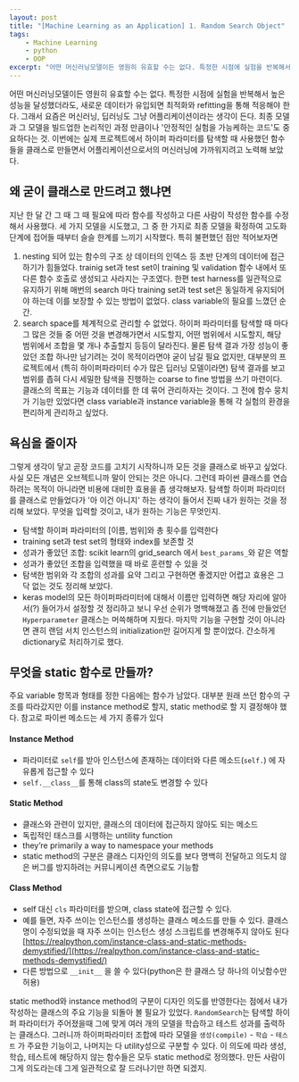```yaml
---
layout: post
title: "[Machine Learning as an Application] 1. Random Search Object"
tags:
    - Machine Learning
    - python
    - OOP
excerpt: "어떤 머신러닝모델이든 영원히 유효할 수는 없다. 특정한 시점에 실험을 반복해서 높은 성능을 달성했더라도, 새로운 데이터가 유입되면 최적화와 refitting을 통해 적응해야 한다. 그래서 요즘은 머신러닝, 딥러닝도 그냥 어플리케이션이라는 생각이 든다. 최종 모델과 그 모델을 빌드업한 논리적인 과정 만큼이나 '안정적인 실험을 가능케하는 코드'도 중요하다는 것. 이번에는 실제 프로젝트에서 하이퍼 파라미터를 탐색할 때 사용했던 함수들을 클래스로 만들면서 어플리케이션으로서의 머신러닝에 가까워지려고 노력해 보았다."
---
```


어떤 머신러닝모델이든 영원히 유효할 수는 없다. 특정한 시점에 실험을 반복해서 높은 성능을 달성했더라도, 새로운 데이터가 유입되면 최적화와 refitting을 통해 적응해야 한다. 그래서 요즘은 머신러닝, 딥러닝도 그냥 어플리케이션이라는 생각이 든다. 최종 모델과 그 모델을 빌드업한 논리적인 과정 만큼이나 '안정적인 실험을 가능케하는 코드'도 중요하다는 것. 이번에는 실제 프로젝트에서 하이퍼 파라미터를 탐색할 때 사용했던 함수들을 클래스로 만들면서 어플리케이션으로서의 머신러닝에 가까워지려고 노력해 보았다.

## 왜 굳이 클래스로 만드려고 했냐면
지난 한 달 간 그 때 그 때 필요에 따라 함수를 작성하고 다른 사람이 작성한 함수를 수정해서 사용했다. 세 가지 모델을 시도했고, 그 중 한 가지로 최종 모델을 확정하여 고도화 단계에 접어들 때부터 슬슬 한계를 느끼기 시작했다. 특히 불편했던 점만 적어보자면
1. nesting 되어 있는 함수의 구조 상 데이터의 인덱스 등 초반 단계의 데이터에 접근하기가 힘들었다.
trainig set과 test set이 training 및 validation 함수 내에서 또 다른 함수 호출로 생성되고 사라지는 구조였다. 한편 test harness를 일관적으로 유지하기 위해 매번의 search 마다 training set과 test set은 동일하게 유지되어야 하는데 이를 보장할 수 있는 방법이 없었다. class variable의 필요를 느꼈던 순간.
2. search space를 체계적으로 관리할 수 없었다.
하이퍼 파라미터를 탐색할 때 마다 그 많은 것들 중 어떤 것을 변경해가면서 시도할지, 어떤 범위에서 시도할지, 해당 범위에서 조합을 몇 개나 추출할지 등등이 달라진다. 물론 탐색 결과 가장 성능이 좋았던 조합 하나만 남기려는 것이 목적이라면야 굳이 남길 필요 없지만, 대부분의 프로젝트에서 (특히 하이퍼파라미터 수가 많은 딥러닝 모델이라면) 탐색 결과를 보고 범위를 좁혀 다시 세밀한 탐색을 진행하는 coarse to fine 방법을 쓰기 마련이다.
클래스의 목표는 기능과 데이터를 한 데 묶어 관리하자는 것이다. 그 전에 함수 뭉치가 기능만 있었다면 class variable과 instance variable을 통해 각 실험의 환경을 편리하게 관리하고 싶었다.

## 욕심을 줄이자
그렇게 생각이 닿고 곧장 코드를 고치기 시작하니까 모든 것을 클래스로 바꾸고 싶었다. 사실 모든 개념은 오브젝트니까 말이 안되는 것은 아니다. 그런데 파이썬 클래스를 연습하려는 목적이 아니라면 비용에 대비한 효용을 좀 생각해보자. 탐색할 하이퍼 파라미터를 클래스로 만들었다가 '아 이건 아니지' 하는 생각이 들어서 진짜 내가 원하는 것을 정리해 보았다. 무엇을 입력할 것이고, 내가 원하는 기능은 무엇인지.
- 탐색할 하이퍼 파라미터의 [이름, 범위]와 총 횟수를 입력한다
- training set과 test set의 형태와 index를 보존할 것
- 성과가 좋았던 조합: scikit learn의 grid_search 에서 `best_params_`와 같은 역할
- 성과가 좋았던 조합을 입력했을 때 바로 훈련할 수 있을 것
- 탐색한 범위와 각 조합의 성과를 요약
그리고 구현하면 좋겠지만 어렵고 효용은 그닥 없는 것도 정리해 보았다.
- keras model의 모든 하이퍼파라미터에 대해서 이름만 입력하면 해당 자리에 알아서(?) 들어가서 설정할 것
정리하고 보니 우선 순위가 명백해졌고 좀 전에 만들었던 `Hyperparameter` 클래스는 머쓱해하며 지웠다. 마지막 기능을 구현할 것이 아니라면 괜히 랜덤 서치 인스턴스의 initialization만 길어지게 할 뿐이었다. 간소하게 dictionary로 처리하기로 했다.

## 무엇을 static 함수로 만들까?
주요 variable 항목과 형태를 정한 다음에는 함수가 남았다. 대부분 원래 쓰던 함수의 구조를 따라갔지만 이를 instance method로 할지, static method로 할 지 결정해야 했다. 참고로 파이썬 메소드는 세 가지 종류가 있다

#### Instance Method
- 파라미터로 `self`를 받아 인스턴스에 존재하는 데이터와 다른 메소드(`self.`) 에 자유롭게 접근할 수 있다
- `self.__class__`를 통해 class의 state도 변경할 수 있다

#### Static Method
- 클래스와 관련이 있지만, 클래스의 데이터에 접근하지 않아도 되는 메소드
- 독립적인 태스크를 시행하는 untility function
- they’re primarily a way to namespace your methods
- static method의 구분은 클래스 디자인의 의도를 보다 명백히 전달하고 의도치 않은 버그를 방지하려는 커뮤니케이션 측면으로도 기능함

#### Class Method
- self 대신 `cls` 파라미터를 받으며, class state에 접근할 수 있다.
- 예를 들면, 자주 쓰이는 인스턴스를 생성하는 클래스 메소드를 만들 수 있다. 클래스명이 수정되었을 때 자주 쓰이는 인스턴스 생성 스크립트를 변경해주지 않아도 된다 [https://realpython.com/instance-class-and-static-methods-demystified/](https://realpython.com/instance-class-and-static-methods-demystified/)
- 다른 방법으로 `__init__` 을 쓸 수 있다(python은 한 클래스 당 하나의 이닛함수만 허용)

static method와 instance method의 구분이 디자인 의도를 반영한다는 점에서 내가 작성하는 클래스의 주요 기능을 되돌아 볼 필요가 있었다. `RandomSearch`는 탐색할 하이퍼 파라미터가 주어졌을때 그에 맞게 여러 개의 모델을 학습하고 테스트 성과를 출력하는 클래스다. 그러니까 하이퍼파라미터 조합에 따라 모델을 `생성(compile)` - `학습` - `테스트` 가 주요한 기능이고, 나머지는 다 utility성으로 구분할 수 있다. 이 의도에 따라 생성, 학습, 테스트에 해당하지 않는 함수들은 모두 static method로 정의했다. 만든 사람이 그게 의도라는데 그게 일관적으로 잘 드러나기만 하면 되겠지.